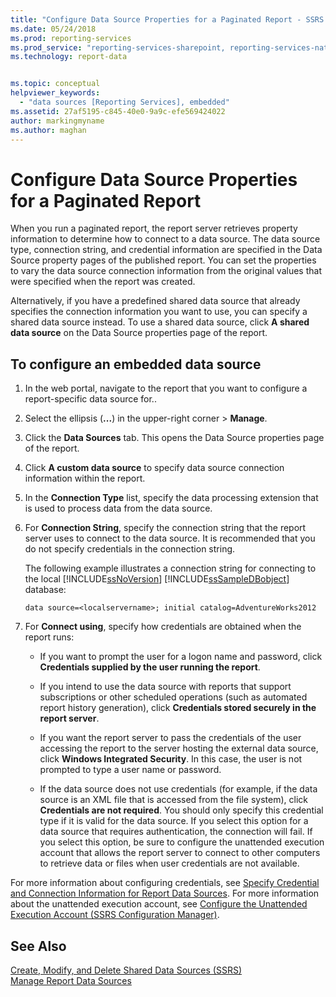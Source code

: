 ```yaml
---
title: "Configure Data Source Properties for a Paginated Report - SSRS | Microsoft Docs"
ms.date: 05/24/2018
ms.prod: reporting-services
ms.prod_service: "reporting-services-sharepoint, reporting-services-native"
ms.technology: report-data


ms.topic: conceptual
helpviewer_keywords: 
  - "data sources [Reporting Services], embedded"
ms.assetid: 27af5195-c845-40e0-9a9c-efe569424022
author: markingmyname
ms.author: maghan
---
```

# Configure Data Source Properties for a Paginated Report
  When you run a paginated report, the report server retrieves property information to determine how to connect to a data source. The data source type, connection string, and credential information are specified in the Data Source property pages of the published report. You can set the properties to vary the data source connection information from the original values that were specified when the report was created.  
  
 Alternatively, if you have a predefined shared data source that already specifies the connection information you want to use, you can specify a shared data source instead. To use a shared data source, click **A shared data source** on the Data Source properties page of the report.  
  
## To configure an embedded data source  
  
1.  In the web portal, navigate to the report that you want to configure a report-specific data source for..  
  
3.  Select the ellipsis (**...**) in the upper-right corner > **Manage**.  
  
4.  Click the **Data Sources** tab. This opens the Data Source properties page of the report.  
  
5.  Click **A custom data source** to specify data source connection information within the report.  
  
6.  In the **Connection Type** list, specify the data processing extension that is used to process data from the data source.  
  
7.  For **Connection String**, specify the connection string that the report server uses to connect to the data source. It is recommended that you do not specify credentials in the connection string.  
  
     The following example illustrates a connection string for connecting to the local [!INCLUDE[ssNoVersion](../../includes/ssnoversion-md.md)] [!INCLUDE[ssSampleDBobject](../../includes/sssampledbobject-md.md)] database:  
  
    ```  
    data source=<localservername>; initial catalog=AdventureWorks2012  
    ```  
  
8.  For **Connect using**, specify how credentials are obtained when the report runs:  
  
    -   If you want to prompt the user for a logon name and password, click **Credentials supplied by the user running the report**.  
  
    -   If you intend to use the data source with reports that support subscriptions or other scheduled operations (such as automated report history generation), click **Credentials stored securely in the report server**.  
  
    -   If you want the report server to pass the credentials of the user accessing the report to the server hosting the external data source, click **Windows Integrated Security**. In this case, the user is not prompted to type a user name or password.  
  
    -   If the data source does not use credentials (for example, if the data source is an XML file that is accessed from the file system), click **Credentials are not required**. You should only specify this credential type if it is valid for the data source. If you select this option for a data source that requires authentication, the connection will fail. If you select this option, be sure to configure the unattended execution account that allows the report server to connect to other computers to retrieve data or files when user credentials are not available.  
  
 For more information about configuring credentials, see [Specify Credential and Connection Information for Report Data Sources](../../reporting-services/report-data/specify-credential-and-connection-information-for-report-data-sources.md). For more information about the unattended execution account, see [Configure the Unattended Execution Account &#40;SSRS Configuration Manager&#41;](../../reporting-services/install-windows/configure-the-unattended-execution-account-ssrs-configuration-manager.md).  
  
## See Also  
[Create, Modify, and Delete Shared Data Sources &#40;SSRS&#41;](../../reporting-services/report-data/create-modify-and-delete-shared-data-sources-ssrs.md)   
[Manage Report Data Sources](../../reporting-services/report-data/manage-report-data-sources.md)
  
